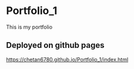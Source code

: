 # Portfolio_1
This is my portfolio
## Deployed on github pages
https://chetan6780.github.io/Portfolio_1/index.html
